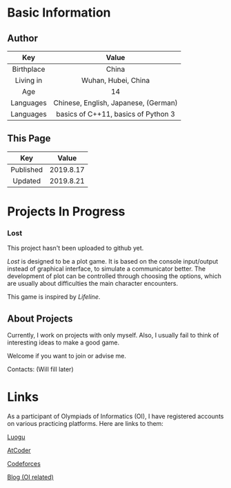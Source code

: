 # Basic Information
## Author
| Key        | Value                                |
| :-:        | :-:                                  |
| Birthplace | China                                |
| Living in  | Wuhan, Hubei, China                  |
| Age        | 14                                   |
| Languages  | Chinese, English, Japanese, (German) |
| Languages  | basics of C++11, basics of Python 3  |

## This Page
| Key        | Value      |
| :-:        | :-:        |
| Published  | 2019.8.17  |
| Updated    | 2019.8.21  |

# Projects In Progress
### Lost
  This project hasn't been uploaded to github yet.
  
  *Lost* is designed to be a plot game. It is based on the console input/output instead of graphical interface, to simulate a communicator better. The development of plot can be controlled through choosing the options, which are usually about difficulties the main character encounters.
  
  This game is inspired by *Lifeline*.

## About Projects
Currently, I work on projects with only myself. Also, I usually fail to think of interesting ideas to make a good game.

Welcome if you want to join or advise me.

Contacts: (Will fill later)

# Links
As a participant of Olympiads of Informatics (OI), I have registered accounts on various practicing platforms. Here are links to them:

[Luogu](https://www.luogu.org/space/show?uid=64757)

[AtCoder](https://atcoder.jp/users/AdUhTkJm)

[Codeforces](http://codeforces.com/profile/AdUhTkJm)

[Blog (OI related)](https://www.luogu.org/blog/user64757)

